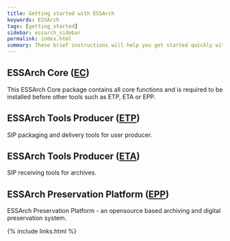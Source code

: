 ```yaml
---
title: Getting started with ESSArch
keywords: ESSArch
tags: [getting_started]
sidebar: essarch_sidebar
permalink: index.html
summary: These brief instructions will help you get started quickly with ESSArch.
---
```


## ESSArch Core ([EC](ec_getting_started_1_1.html))

This ESSArch Core package contains all core functions and is required to be installed before other tools such as ETP, ETA or EPP.

## ESSArch Tools Producer ([ETP](etp_getting_started_1_1.html))

SIP packaging and delivery tools for user producer.

## ESSArch Tools Producer ([ETA](eta_getting_started_1_1.html))

SIP receiving tools for archives.

## ESSArch Preservation Platform ([EPP](epp_getting_started_2_8.html))

ESSArch Preservation Platform - an opensource based archiving and digital preservation system.

{% include links.html %}
